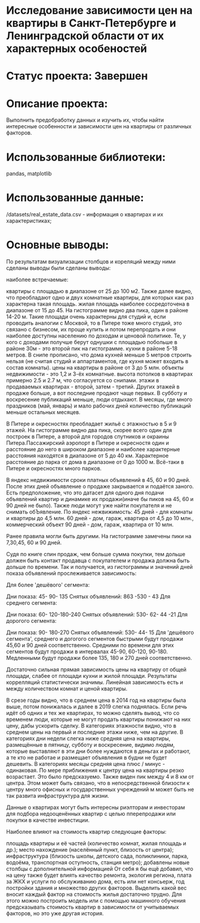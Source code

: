 # Исследование зависимости цен на квартиры в Санкт-Петербурге и Ленинградской области от их характерных особеностей

# Статус проекта: Завершен

# Описание проекта:
Выполнить предобработку данных и изучить их, чтобы найти интересные особенности и зависимости цен на квартиры от различных факторов.


# Использованные библиотеки:
pandas, matplotlib


# Использованные данные:
/datasets/real_estate_data.csv - информация о квартирах и их характеристиках;

# Основные выводы:

По результатам визуализации столбцов и кореляций между ними сделаны выводы были сделаны выводы:

наиболее встречаемые:

квартиры с площадью в диапазоне от 25 до 100 м2. Также далее видно, что преобладают одно и двух комнатные квартиры, для которых как раз характерна такая площадь.
жилая площадь наиболее сосредоточена в диапазоне от 15 до 45. На гистограмме видно два пика, один в районе 14-20 м. Такие площади очень характерны для студий и, если проводить аналогии с Москвой, то в Питере тоже много студий, это связано с бизнесом, их проще купить и потом перепродать и они наиболее доступны населению по доходам и ценовой политике. Те, у кого с доходами получше берут однушки с площадью побольше в районе 30м - это второй пик на гистограмме.
кухни в районе 5-18 метров. В снипе прописано, что дома кухней меньше 5 метров строить нельзя (не считая студий и аппартаментов, где кухня может входить в состав комнаты).
цены на квартиры в районе от 3 до 5 млн.
объекты недвижимости - это 1,2 и 3-ёх комнатные.
высота потолков в квартирах примерно 2.5 и 2.7 м, что согласуется со снипами.
этажи в продаваемых квартирах - второй, затем - третий.
Других этажей в продаже больше, а вот последние продают чаще первых. В субботу и воскресение публикаций меньше, люди отдыхают. В месяцы, где много праздников (май, январь) и мало рабочих дней количество публикаций меньше остальных месяцев.

В Питере и окресностях преобладает жильё с этажностью в 5 и 9 этажей. На гистограмме видно два пика, скорее всего один для построек в Питере, а второй для городов спутников и окраины Питера.Пассажирский аэропорт в Питере и окресностя один и расстояние до него в широком диапазоне и наиболее характерные расстояния находятся в диапазоне от 5 до 40 км. Xарактерное расстояние до парка от дома в диапазоне от 0 до 1000 м. Всё-таки в Питере и окресностях много парков.

В яндекс недвижимости сроки платных объявлений в 45, 60 и 90 дней. После этих дней объявление о продаже закрывается и подаётся заного. Есть предположение, что это датасет для одного дня подачи объявлений квартир и динамике их продажи(иначе бы пиков на 45, 60 и 90 дней не было). Также люди могут уже найти покупателя и не снимать обЪявление.
По яндекс нежвижимость: 45 дней - для комнаты и квартиры до 4,5 млн. 60 дней - дом, гараж, квартира от 4,5 до 10 млн., коммерческий объект 90 дней - дом, гараж, квартира от 10 млн.

Ранее правила могли быть другими. На гистограмме замечены пики на 7,30,45, 60 и 90 дней.

Судя по книге спин продаж, чем больше сумма покупки, тем дольше должен быть контакт продавца с покупателем и продажа должна быть дольше по времени. Так и получается, из гистограммы и значений дней показа объявлений прослеживается зависимость:

Для более 'дешёвого' сегмента:

Дни показа: 45- 90- 135
Снятых объявлений: 863 -530 - 43
Для среднего сегмента:

Дни показа: 60- 120-180-240
Снятых объявлений: 530- 62- 44 -21
Для дорогого сегмента:

Дни показа: 90- 180-270
Снятых объявлений: 530- 44- 15
Для 'дешёвого сегмента', среднего и догогого сегментов быстрыми будут продажи 45,60 и 90 дней соответственно. Средними по времени для этих сегментов будут продажи в интервалах 45-90, 60-120, 90-180. Медленными будут продажи более 135, 180 и 270 дней соответственно.

Достаточно сильная прямая зависимость цены на квартиру от общей площади, слабее от площади кухни и жилой площади. Результаты коррелляций статистически значимы. Линейная зависимость есть и между количеством комнат и ценой квартиры.

В срезе годы видно, что в среднем цена в 2014 год на квартиры была выше, потом понижалась и далее в 2019 слегка поднялась. Если речь идёт об одних и тех же квартирах, то можно сделять вывод, что со временем люди, которые не могут продать квартиры понижают на них цену, дабы ускорить сделку.
В категориях этажности видно, что в среднем цены на первый и последние этажи ниже, чем на другие.
В категориях дни недели слегка ниже средняя цена на квартиры, размещённые в пятницу, субботу и воскресение, видимо людям, которые выставляют в эти дни более нуждаются в деньгах и работают, а те кто не работае и размещает объявления в будни не будет дешевить.
В категориях месяцы средняя цена плюс / минус - одинаковая.
По мере приближения к центру цена на квартиры резко возрастает. Это было предсказуемо. Также виден пик между 4 и 8 км от центра. Этом может быть связано, что в непосредственной близости к центру много офисных и государственных учреждений м может быть не так развита инфраструктура для жизни.

Данные о квартирах могут быть интересны риэлторам и инвесторам для подбора недооценённых квартир с целью пперепродажи или покупки в качестве инвестиции.

Наиболее влияют на стоимость квартир следующие факторы:

площадь квартиры и её частей (количество комнат, жилая площадь и др.);
место нахождение (населённый пункт, близость от центра);
инфраструктура (близость школы, детского сада, поликлиники, парка, водоёма, транспортная оступность, станция метро);
добавлены новые столбцы с дополнительной информацией
От себя я бы ещё добавил, что на цену также будет влиять качество ремонта, экология региона, плата за ЖКХ и услуги по обслуживанию дома, есть или нет консьерж, год постройки здания и множество других факторов. Выделить какой вес вносит каждый фактор на стоимость жилья достаточно трудно. Для этого можно построить модель или с помощью машинного обучения предсказывать стоимость квартир в зависимости от учитываемых факторов, но это уже другая история.
